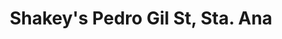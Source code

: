 ---
addr: ' Pedro Gil St, Sta. Ana'
city: City of Manila
country: Philippines
description: Pedro Gil St, Sta. Ana (at Medel St) Maynila City of Manila
id: 4e3e65cbd22d102e854e911c
lat: 14.580904581650982
lng: 121.01081013679504
title: Shakey's Pedro Gil St, Sta. Ana
venue: Shakey's
---